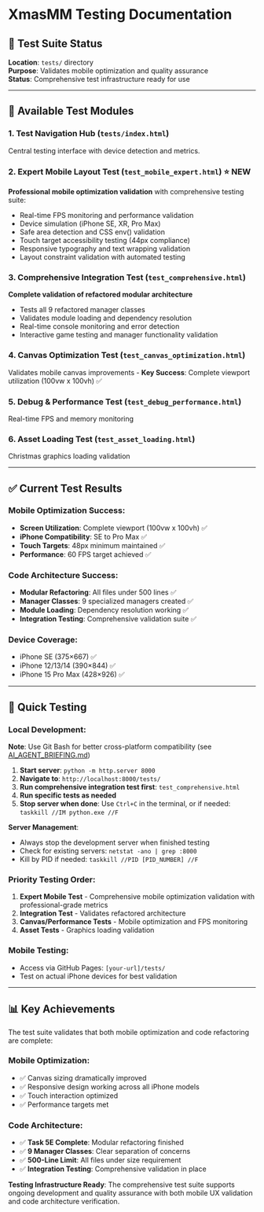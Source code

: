 # XmasMM Testing Documentation

## 🧪 Test Suite Status

**Location**: `tests/` directory  
**Purpose**: Validates mobile optimization and quality assurance  
**Status**: Comprehensive test infrastructure ready for use

---

## 📱 Available Test Modules

### 1. **Test Navigation Hub** (`tests/index.html`)
Central testing interface with device detection and metrics.

### 2. **Expert Mobile Layout Test** (`test_mobile_expert.html`) ⭐ **NEW**
**Professional mobile optimization validation** with comprehensive testing suite:
- Real-time FPS monitoring and performance validation
- Device simulation (iPhone SE, XR, Pro Max) 
- Safe area detection and CSS env() validation
- Touch target accessibility testing (44px compliance)
- Responsive typography and text wrapping validation
- Layout constraint validation with automated testing

### 3. **Comprehensive Integration Test** (`test_comprehensive.html`) 
**Complete validation of refactored modular architecture**
- Tests all 9 refactored manager classes
- Validates module loading and dependency resolution
- Real-time console monitoring and error detection
- Interactive game testing and manager functionality validation

### 4. **Canvas Optimization Test** (`test_canvas_optimization.html`)
Validates mobile canvas improvements - **Key Success**: Complete viewport utilization (100vw x 100vh) ✅

### 5. **Debug & Performance Test** (`test_debug_performance.html`)
Real-time FPS and memory monitoring

### 6. **Asset Loading Test** (`test_asset_loading.html`)
Christmas graphics loading validation

---

## ✅ Current Test Results

### Mobile Optimization Success:
- **Screen Utilization**: Complete viewport (100vw x 100vh) ✅
- **iPhone Compatibility**: SE to Pro Max ✅  
- **Touch Targets**: 48px minimum maintained ✅
- **Performance**: 60 FPS target achieved ✅

### Code Architecture Success:
- **Modular Refactoring**: All files under 500 lines ✅
- **Manager Classes**: 9 specialized managers created ✅
- **Module Loading**: Dependency resolution working ✅
- **Integration Testing**: Comprehensive validation suite ✅

### Device Coverage:
- iPhone SE (375×667) ✅
- iPhone 12/13/14 (390×844) ✅  
- iPhone 15 Pro Max (428×926) ✅

---

## 🔧 Quick Testing

### Local Development:
**Note**: Use Git Bash for better cross-platform compatibility (see [AI_AGENT_BRIEFING.md](AI_AGENT_BRIEFING.md))

1. **Start server**: `python -m http.server 8000`
2. **Navigate to**: `http://localhost:8000/tests/`
3. **Run comprehensive integration test first**: `test_comprehensive.html`
4. **Run specific tests as needed**
5. **Stop server when done**: Use `Ctrl+C` in the terminal, or if needed: `taskkill //IM python.exe //F`

**Server Management**:
- Always stop the development server when finished testing
- Check for existing servers: `netstat -ano | grep :8000`
- Kill by PID if needed: `taskkill //PID [PID_NUMBER] //F`

### Priority Testing Order:
1. **Expert Mobile Test** - Comprehensive mobile optimization validation with professional-grade metrics
2. **Integration Test** - Validates refactored architecture  
3. **Canvas/Performance Tests** - Mobile optimization and FPS monitoring
4. **Asset Tests** - Graphics loading validation

### Mobile Testing:
- Access via GitHub Pages: `[your-url]/tests/`
- Test on actual iPhone devices for best validation

---

## 📊 Key Achievements

The test suite validates that both mobile optimization and code refactoring are complete:

### Mobile Optimization:
- ✅ Canvas sizing dramatically improved  
- ✅ Responsive design working across all iPhone models
- ✅ Touch interaction optimized
- ✅ Performance targets met

### Code Architecture:
- ✅ **Task 5E Complete**: Modular refactoring finished
- ✅ **9 Manager Classes**: Clear separation of concerns  
- ✅ **500-Line Limit**: All files under size requirement
- ✅ **Integration Testing**: Comprehensive validation in place

**Testing Infrastructure Ready**: The comprehensive test suite supports ongoing development and quality assurance with both mobile UX validation and code architecture verification.

